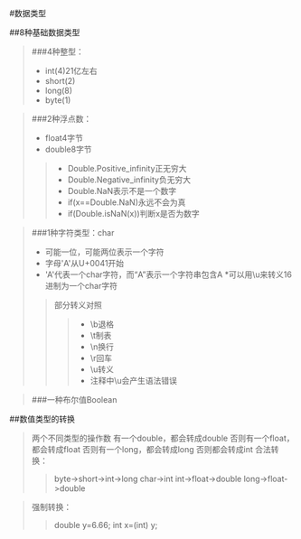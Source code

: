 #数据类型

##8种基础数据类型
>###4种整型：
>+ int(4)21亿左右
>+ short(2)
>+ long(8)
>+ byte(1)

>###2种浮点数：
>+ float4字节
>+ double8字节
>>* Double.Positive_infinity正无穷大
>>* Double.Negative_infinity负无穷大
>>* Double.NaN表示不是一个数字
>>* if(x==Double.NaN)永远不会为真
>>* if(Double.isNaN(x))判断x是否为数字

>###1种字符类型：char
>* 可能一位，可能两位表示一个字符
>* 字母'A'从U+0041开始
>* 'A'代表一个char字符，而“A”表示一个字符串包含A
>*可以用\u来转义16进制为一个char字符
>> 部分转义对照
>>>+ \b退格
>>>+ \t制表
>>>+ \n换行
>>>+ \r回车
>>>+ \u转义
>>>+ 注释中\u会产生语法错误

>###一种布尔值Boolean


##数值类型的转换
>两个不同类型的操作数
有一个double，都会转成double
否则有一个float，都会转成float
否则有一个long，都会转成long
否则都会转成int
> 合法转换：
>> byte->short->int->long
>> char->int
>> int->float->double
>> long->float->double

>强制转换：
>> double y=6.66;
>> int x=(int) y;